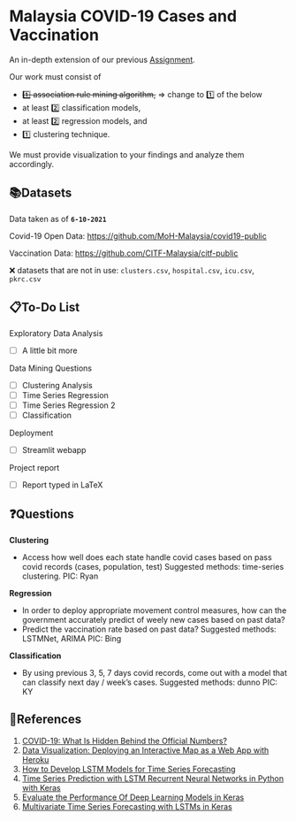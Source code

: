 # Malaysia COVID-19 Cases and Vaccination

An in-depth extension of our previous [Assignment](https://github.com/BingQuanChua/COVID-19-Msia-Mining).

Our work must consist of 
- ~~1️⃣ association rule mining algorithm,~~ => change to :one: of the below
- at least 2️⃣ classification models, 
- at least 2️⃣ regression models, and 
- 1️⃣ clustering technique.

We must provide visualization to your findings and analyze them accordingly.

## 📚Datasets	

Data taken as of **`6-10-2021`**

Covid-19 Open Data:
https://github.com/MoH-Malaysia/covid19-public

Vaccination Data:
https://github.com/CITF-Malaysia/citf-public

❌ datasets that are not in use: `clusters.csv`, `hospital.csv`, `icu.csv`, `pkrc.csv`

## 📋To-Do List

Exploratory Data Analysis

- [ ] A little bit more

Data Mining Questions

- [ ] Clustering Analysis 
- [ ] Time Series Regression
- [ ] Time Series Regression 2
- [ ] Classification

Deployment

- [ ] Streamlit webapp

Project report

- [ ] Report typed in LaTeX

## ❓Questions

**Clustering**
* Access how well does each state handle covid cases based on pass covid records (cases, population, test)
Suggested methods: time-series clustering.
PIC: Ryan

**Regression**
* In order to deploy appropriate movement control measures, how can the government accurately predict of weely new cases based on past data?
* Predict the vaccination rate based on past data?
Suggested methods: LSTMNet, ARIMA
PIC: Bing

**Classification**
* By using previous 3, 5, 7 days covid records, come out with a model that can classify next day / week’s cases.
Suggested methods: dunno
PIC: KY

## 📑References

1. [COVID-19: What Is Hidden Behind the Official Numbers?](https://towardsdatascience.com/which-countries-are-affected-the-most-by-covid-19-4d4570852e31)
2. [Data Visualization: Deploying an Interactive Map as a Web App with Heroku](https://medium.com/analytics-vidhya/data-visualization-deploying-an-interactive-map-as-a-web-app-with-heroku-51a323029e4)
3. [How to Develop LSTM Models for Time Series Forecasting](https://machinelearningmastery.com/how-to-develop-lstm-models-for-time-series-forecasting/)
4. [Time Series Prediction with LSTM Recurrent Neural Networks in Python with Keras](https://machinelearningmastery.com/time-series-prediction-lstm-recurrent-neural-networks-python-keras/)
5. [Evaluate the Performance Of Deep Learning Models in Keras](https://machinelearningmastery.com/evaluate-performance-deep-learning-models-keras/)
6. [Multivariate Time Series Forecasting with LSTMs in Keras](https://machinelearningmastery.com/multivariate-time-series-forecasting-lstms-keras/)
